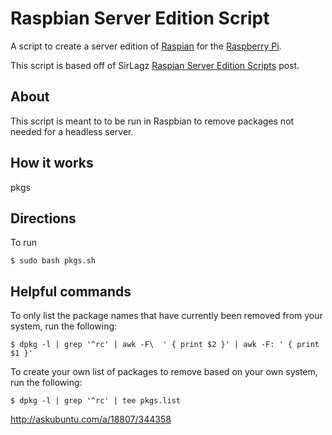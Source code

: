 # Raspbian Server Edition Script
A script to create a server edition of [Raspian](http://raspbian.org/) for the [Raspberry Pi](http://www.raspberrypi.org/).

This script is based off of SirLagz [Raspian Server Edition Scripts](http://sirlagz.net/2013/08/03/raspbian-server-edition-scripts/) post.

## About
This script is meant to to be run in Raspbian to remove packages not needed for a headless server.

## How it works
pkgs

## Directions
To run 
```
$ sudo bash pkgs.sh
```

## Helpful commands
To only list the package names that have currently been removed from your system, run the following:
```
$ dpkg -l | grep '^rc' | awk -F\  ' { print $2 }' | awk -F: ' { print $1 }'
```
To create your own list of packages to remove based on your own system, run the following:
```
$ dpkg -l | grep '^rc' | tee pkgs.list
```
http://askubuntu.com/a/18807/344358
